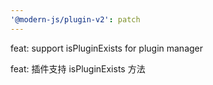 ```yaml
---
'@modern-js/plugin-v2': patch
---
```


feat: support isPluginExists for plugin manager

feat: 插件支持 isPluginExists 方法

